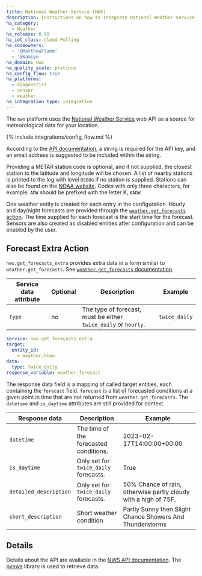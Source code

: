 ```yaml
---
title: National Weather Service (NWS)
description: Instructions on how to integrate National Weather Service data within Home Assistant.
ha_category:
  - Weather
ha_release: 0.99
ha_iot_class: Cloud Polling
ha_codeowners:
  - '@MatthewFlamm'
  - '@kamiyo'
ha_domain: nws
ha_quality_scale: platinum
ha_config_flow: true
ha_platforms:
  - diagnostics
  - sensor
  - weather
ha_integration_type: integration
---
```


The `nws` platform uses the [National Weather Service](https://www.weather.gov) web API as a source for meteorological data for your location.

{% include integrations/config_flow.md %}

According to the [API documentation](https://www.weather.gov/documentation/services-web-api/), a string is required for the API key, and an email address is suggested to be included within the string.

Providing a METAR station code is optional, and if not supplied, the closest station to the latitude and longitude will be chosen. A list of nearby stations is printed to the log with level `DEBUG` if no station is supplied. Stations can also be found on the [NOAA website](https://www.cnrfc.noaa.gov/metar.php). Codes with only three characters, for example, `ADW` should be prefixed with the letter K, `KADW`.

One weather entity is created for each entry in the configuration. Hourly and day/night forecasts are provided through the [`weather.get_forecasts` action](/integrations/weather/action--weatherget_forecasts). The time supplied for each forecast is the start time for the forecast. Sensors are also created as disabled entities after configuration and can be enabled by the user.

## Forecast Extra Action

`nws.get_forecasts_extra` provides extra data in a form similar to `weather.get_forecasts`. See [`weather.get_forecasts` documentation](/integrations/weather/action--weatherget_forecasts).

| Service data attribute | Optional | Description | Example |
| ---------------------- | -------- | ----------- | --------|
| `type` | no | The type of forecast, must be either `twice_daily` or `hourly`. | `twice_daily` |

```yaml
service: nws.get_forecasts_extra
target:
  entity_id:
    - weather.khou
data:
  type: twice_daily
response_variable: weather_forecast
```

The response data field is a mapping of called target entities, each containing the `forecast` field.
`forecast` is a list of forecasted conditions at a given point in time that are not returned from `weather.get_forecasts`.  The `datetime` and `is_daytime` attributes are still provided for context.

| Response data | Description | Example |
| ---------------------- | ----------- | -------- |
| `datetime` | The time of the forecasted conditions. | 2023-02-17T14:00:00+00:00 |
| `is_daytime` | Only set for `twice_daily` forecasts. | True |
| `detailed_description` | Only set for `twice_daily` forecasts. | 50% Chance of rain, otherwise partly cloudy with a high of 75F. |
| `short_description` | Short weather condition | Partly Sunny then Slight Chance Showers And Thunderstorms |

## Details

Details about the API are available in the [NWS API documentation](https://www.weather.gov/documentation/services-web-api). The [pynws](https://github.com/MatthewFlamm/pynws) library is used to retrieve data.
